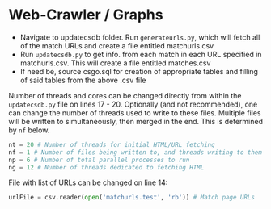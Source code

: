 # Web-Crawler / Graphs
* Navigate to updatecsdb folder. Run <code>generateurls.py</code>, 
which will fetch all of the match URLs and create a file entitled
matchurls.csv
* Run <code>updatecsdb.py</code> to get info. from each match in 
each URL specified in matchurls.csv. This will create a file 
entitled matches.csv
* If need be, source csgo.sql for creation of appropriate tables and 
filling of said tables from the above .csv file

Number of threads and cores can be changed directly from within the
<code>updatecsdb.py</code> file on lines 17 - 20. Optionally (and not recommended), one can change the number of threads used to write to 
these files. Multiple files will be written to simultaneously, then 
merged in the end. This is determined by <code>nf</code> below.

```python
nt = 20 # Number of threads for initial HTML/URL fetching
nf = 1 # Number of files being written to, and threads writing to them
np = 6 # Number of total parallel processes to run
ng = 12 # Number of threads dedicated to fetching HTML
```

File with list of URLs can be changed on line 14:

```python
urlFile = csv.reader(open('matchurls.test', 'rb')) # Match page URLs
```



